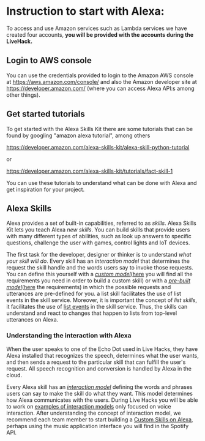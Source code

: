 # Instruction to start with Alexa:

To access and use Amazon services such as Lambda services we have
created four accounts, **you will be provided with the accounts during the LiveHack.**

## Login to AWS console
You can use the credentials provided to login to the Amazon AWS console at
https://aws.amazon.com/console/ and also the Amazon developer site at https://developer.amazon.com/ (where you can access Alexa API:s among other things).

## Get started tutorials
To get started with the Alexa Skills Kit there are some tutorials that
can be found by googling "amazon alexa tutorial", among others

https://developer.amazon.com/alexa-skills-kit/alexa-skill-python-tutorial 

or

https://developer.amazon.com/alexa-skills-kit/tutorials/fact-skill-1 

You can use these tutorials to understand what can be done with Alexa and get inspiration for your project.

## Alexa Skills

Alexa provides a set of built-in capabilities, referred to as _skills_. Alexa Skills Kit lets you teach Alexa _new skills_. 
You can build skills that provide users with many different types of abilities, such as look up answers to specific questions, challenge the user with games, control lights and IoT devices.

The first task for the developer, designer or thinker is to understand _what your skill will do_. Every skill has an _interaction model_ that determines the request the skill handle and the words users say to invoke those requests. You can define this yourself with a [_custom model_](https://developer.amazon.com/docs/ask-overviews/understanding-the-different-types-of-skills.html#custom-interaction-model)([here](https://developer.amazon.com/docs/ask-overviews/requirements-to-build-a-skill.html#what-do-you-need-for-a-custom-skill) you will find all the requirements you need in order to build a custom skill) or with a [_pre-built model_](https://developer.amazon.com/docs/ask-overviews/understanding-the-different-types-of-skills.html#smart-home-skills-pre-built-model)([here](https://developer.amazon.com/docs/ask-overviews/requirements-to-build-a-skill.html#what-do-you-need-for-a-custom-skill) the requirements) in which the possible requests and utterances are pre-defined for you.  a list skill facilitates the use of list events in the skill service. Moreover, it is important the concept of _list skills_, it facilitates the use of [list events](https://developer.amazon.com/docs/smapi/list-events-in-alexa-skills.html) in the skill service. Thus, the skills can understand and react to changes that happen to lists from top-level utterances on Alexa.

### Understanding the interaction with Alexa

When the user speaks to one of the Echo Dot used in Live Hacks, they have Alexa installed that recognizes the speech, determines what the user wants, and then sends a request to the particular skill that can fulfill the user's request. All speech recognition and conversion is handled by Alexa in the cloud.

Every Alexa skill has an [_interaction model_](https://developer.amazon.com/docs/ask-overviews/understanding-how-users-interact-with-skills.html#what-is-an-interaction-model) defining the words and phrases users can say to make the skill do what they want. This model determines how Alexa communicates with the users. During Live Hacks you will be able to work on [examples of interaction models](https://developer.amazon.com/docs/ask-overviews/understanding-how-users-interact-with-skills.html#what-is-an-interaction-model) only focused on voice interaction. After understanding the concept of interaction model, we recommend each team member to start building a [Custom Skills on Alexa](https://developer.amazon.com/docs/custom-skills/understanding-custom-skills.html), perhaps using the music application interface you will find in the Spotify API.

